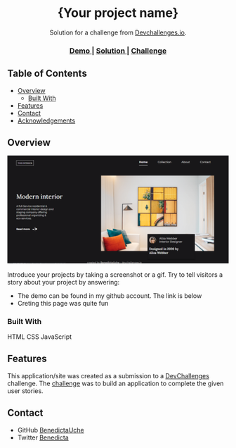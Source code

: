 <!-- Please update value in the {}  -->

<h1 align="center">{Your project name}</h1>

<div align="center">
   Solution for a challenge from  <a href="http://devchallenges.io" target="_blank">Devchallenges.io</a>.
</div>

<div align="center">
  <h3>
    <a href="https://venerable-jelly-617a07.netlify.app">
      Demo
    </a>
    <span> | </span>
    <a href="https://github.com/BenedictaUche/Interior-Consultant-page.git">
      Solution
    </a>
    <span> | </span>
    <a href="https://devchallenges.io/challenges/Jymh2b2FyebRTUljkNcb">
      Challenge
    </a>
  </h3>
</div>

<!-- TABLE OF CONTENTS -->

## Table of Contents

- [Overview](#overview)
  - [Built With](#HTML)
- [Features](#features)
- [Contact](mailto:benedictaonyebuchi@gmail.com)
- [Acknowledgements](#acknowledgements)

<!-- OVERVIEW -->

## Overview

![screenshot](./imgs/Interior-page.png)

Introduce your projects by taking a screenshot or a gif. Try to tell visitors a story about your project by answering:

- The demo can be found in my github account. The link is below
- Creting this page was quite fun

### Built With

HTML
CSS
JavaScript

## Features

<!-- List the features of your application or follow the template. Don't share the figma file here :) -->

This application/site was created as a submission to a [DevChallenges](https://devchallenges.io/challenges) challenge. The [challenge](https://devchallenges.io/challenges/Jymh2b2FyebRTUljkNcb) was to build an application to complete the given user stories.


## Contact

- GitHub [BenedictaUche](https://github.com/BenedictaUche)
- Twitter [Benedicta](https://{twitter.com/Benny_dicta1})
